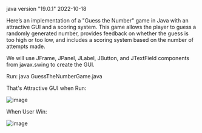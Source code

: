 java version "19.0.1" 2022-10-18

Here’s an implementation of a "Guess the Number" game in Java with an attractive GUI and a scoring system. 
This game allows the player to guess a randomly generated number, provides feedback on whether the guess is 
too high or too low, and includes a scoring system based on the number of attempts made.

We will use JFrame, JPanel, JLabel, JButton, and JTextField components from javax.swing to create the GUI.

Run: java GuessTheNumberGame.java

That's Attractive GUI when Run:


![image](https://github.com/user-attachments/assets/76ea0078-4259-4795-ba9b-7a4f7b881505)


When User Win:


![image](https://github.com/user-attachments/assets/05385757-47a6-4764-a653-fe2515ffd6fe)
